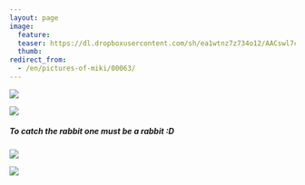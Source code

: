 ```yaml
---
layout: page
image:
  feature:
  teaser: https://dl.dropboxusercontent.com/sh/ea1wtnz7z734o12/AACswl7czCEzi5PB505MUAzaa/mikin-kuvat/2/DS27932_-245px.jpg
  thumb:
redirect_from:
  - /en/pictures-of-miki/00063/
---
```


[![](https://dl.dropboxusercontent.com/sh/ea1wtnz7z734o12/AAADTXdQRupLDQNlJnFSDTUha/mikin-kuvat/2/DS27907-800px.jpg)](https://dl.dropboxusercontent.com/sh/ea1wtnz7z734o12/AABbXostavRq5AITa_LU6XWYa/mikin-kuvat/2/DS27907.jpg)

[![](https://dl.dropboxusercontent.com/sh/ea1wtnz7z734o12/AADrE_tXEn200fJmEHjBeTQVa/mikin-kuvat/2/DS27909-800px.jpg)](https://dl.dropboxusercontent.com/sh/ea1wtnz7z734o12/AAAOWOvEnW0OhkDW0PGY0utja/mikin-kuvat/2/DS27909.jpg)

##### To catch the rabbit one must be a rabbit :D

[![](https://dl.dropboxusercontent.com/sh/ea1wtnz7z734o12/AAAeHGEWIKbVyYtgEiN0TMaLa/mikin-kuvat/2/DS27932-800px.jpg)](https://dl.dropboxusercontent.com/sh/ea1wtnz7z734o12/AADwEsHZt9yCEyzRMJR_648Ea/mikin-kuvat/2/DS27932.jpg)

[![](https://dl.dropboxusercontent.com/sh/ea1wtnz7z734o12/AABJ45z9GrX76awI5JOpm7pua/mikin-kuvat/2/DS27932_1-800px.jpg)](https://dl.dropboxusercontent.com/sh/ea1wtnz7z734o12/AAAzp28ubgXyhsYiLmyQFZi_a/mikin-kuvat/2/DS27932_1.jpg)
